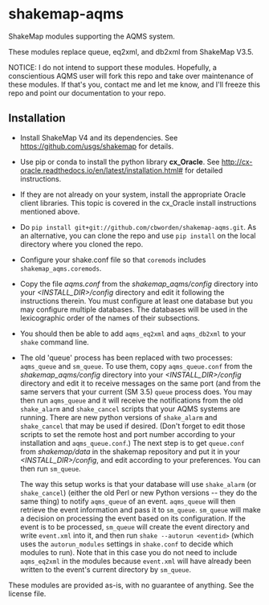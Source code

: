 # shakemap-aqms
ShakeMap modules supporting the AQMS system.

These modules replace queue, eq2xml, and db2xml from ShakeMap V3.5.

NOTICE: I do not intend to support these
modules. Hopefully, a conscientious AQMS user will fork this repo and
take over maintenance of these modules. If that's you, contact me
and let me know, and I'll freeze this repo and point our documentation
to your repo.

Installation
------------

- Install ShakeMap V4 and its dependencies. See 
  https://github.com/usgs/shakemap for details.
- Use pip or conda to install the python library **cx\_Oracle**. See
  http://cx-oracle.readthedocs.io/en/latest/installation.html# for
  detailed instructions.
- If they are not already on your system, install the appropriate
  Oracle client libraries. This topic is covered in the cx\_Oracle
  install instructions mentioned above.
- Do ``pip install git+git://github.com/cbworden/shakemap-aqms.git``. 
  As an alternative, you can clone the repo and use ``pip install``
  on the local directory where you cloned the repo.
- Configure your shake.conf file so that ``coremods`` includes
  ``shakemap_aqms.coremods``.
- Copy the file *aqms.conf* from the *shakemap_aqms/config* directory 
  into your
  *<INSTALL\_DIR>/config* directory and edit it following the 
  instructions therein. You must configure at least one database
  but you may configure multiple databases. The databases will be
  used in the lexicographic order of the names of their subsections.
- You should then be able to add ``aqms_eq2xml`` and ``aqms_db2xml`` to 
  your ``shake`` command line.
- The old 'queue' process has been replaced with two processes: 
  ``aqms_queue`` and ``sm_queue``. To use them, copy ``aqms_queue.conf``
  from the *shakemap_aqms/config* directory into your *<INSTALL\_DIR>/config*
  directory and edit it to receive messages on the same port (and 
  from the same servers that your current (SM 3.5) ``queue`` process
  does. You may then run ``aqms_queue`` and it will receive the 
  notifications from the old ``shake_alarm`` and ``shake_cancel``
  scripts that your AQMS systems are running. There are new python
  versions of ``shake_alarm`` and ``shake_cancel`` that may be used
  if desired. (Don't forget to edit those scripts to set the remote
  host and port number
  according to your installation and ``aqms_queue.conf``.) The next
  step is to get ``queue.conf`` from *shakemap/data* in the 
  shakemap repository and put it in your *<INSTALL\_DIR>/config*,
  and edit according to your preferences. You can then run ``sm_queue``.

  The way this setup works is that your database will use ``shake_alarm``
  (or ``shake_cancel``) (either the old Perl or new Python versions --
  they do the same thing) to notify ``aqms_queue`` of an event. 
  ``aqms_queue`` will then retrieve the event information and pass it
  to ``sm_queue``. ``sm_queue`` will make a decision on processing the
  event based on its configuration. If the event is to be processed, 
  ``sm_queue`` will create the event directory and write ``event.xml``
  into it, and then run ``shake --autorun <eventid>`` (which uses the
  ``autorun_modules`` settings in ``shake.conf`` to decide which modules
  to run). Note that in this case you do not need to include ``aqms_eq2xml``
  in the modules because ``event.xml`` will have already been written to
  the event's current directory by ``sm_queue``.

These modules are provided as-is, with no guarantee of anything. 
See the license file. 

